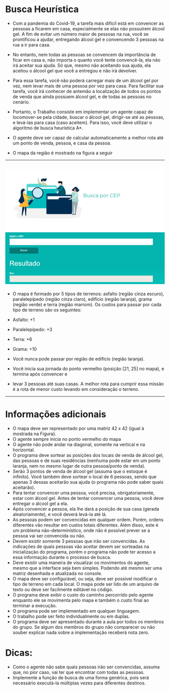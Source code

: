 Busca Heurística
===============================================

- Com a pandemia do Covid-19, a tarefa mais difícil está em convencer as pessoas a ficarem em casa,
especialmente se elas não possuírem álcool gel. A fim de evitar um número maior de pessoas na rua,
você se prontificou a ajudar, entregando álcool gel e convencendo 3 pessoas na rua a ir para casa.

- No entanto, nem todas as pessoas se convencem da importância de ficar em casa e, não importa o
quanto você tente convencê-la, ela não irá aceitar sua ajuda. Só que, mesmo não aceitando sua
ajuda, ela aceitou o álcool gel que você a entregou e não irá devolver.

- Para essa tarefa, você não poderá carregar mais de um álcool gel por vez, nem levar mais de uma
pessoa por vez para casa. Para facilitar sua tarefa, você irá conhecer de antemão a localização de
todos os pontos de venda que ainda possuem álcool gel, e de todas as pessoas no cenário.

- Portanto, o Trabalho consiste em implementar um agente capaz de locomover-se pela cidade, buscar
o álcool gel, dirigir-se até as pessoas, e levá-las para casa (caso aceitem). Para isso, você deve utilizar
o algoritmo de busca heurística A*.

- O agente deve ser capaz de calcular automaticamente a melhor rota até um ponto de venda, pessoa,
e casa da pessoa.

- O mapa da região é mostrado na figura a seguir

--------------------
 ![](https://github.com/jacksonn455/toleranciaafalhas/blob/master/img/logo.png)
--------------------

- O mapa é formado por 5 tipos de terrenos: asfalto (região cinza escuro), paralelepípedo (região cinza
claro), edifício (região laranja), grama (região verde) e terra (região marrom).
Os custos para passar por cada tipo de terreno são os seguintes:

- Asfalto: +1
- Paralelepípedo: +3
- Terra: +6
- Grama: +10

- Você nunca pode passar por região de edifício (região laranja).
- Você inicia sua jornada do ponto vermelho (posição [21, 25] no mapa), e termina após convencer e
- levar 3 pessoas até suas casas. A melhor rota para cumprir essa missão é a rota de menor custo
levando em consideração o terreno.
--------------------

Informações adicionais
=======================

- O mapa deve ser representado por uma matriz 42 x 42 (igual à mostrada na Figura).
- O agente sempre inicia no ponto vermelho do mapa
- O agente não pode andar na diagonal, somente na vertical e na horizontal.
- O programa deve sortear as posições dos locais de venda de álcool gel, das pessoas e de suas
residências (nenhuma pode estar em um ponto laranja, nem no mesmo lugar de outra
pessoa/ponto de venda).
- Serão 3 pontos de venda de álcool gel (assuma que o estoque é infinito). Você também deve
sortear o local de 6 pessoas, sendo que apenas 3 dessas aceitarão sua ajuda (o programa não
pode saber quais aceitarão).
- Para tentar convencer uma pessoa, você precisa, obrigatoriamente, estar com álcool gel.
Antes de tentar convencer uma pessoa, você deve entregar o álcool gel a ela.
- Após convencer a pessoa, ela lhe dará a posição de sua casa (gerada aleatoriamente), e você
deverá levá-la até lá.
- As pessoas podem ser convencidas em qualquer ordem. Porém, ordens diferentes vão
resultar em custos totais diferentes. Além disso, este é um problema não-determinístico,
onde não é possível prever se a pessoa vai ser convencida ou não.
- Devem existir somente 3 pessoas que irão ser convencidas. As indicações de quais pessoas
vão aceitar devem ser sorteadas na inicialização do programa, porém o programa não pode
ter acesso a essa informação durante o processo de busca.
- Deve existir uma maneira de visualizar os movimentos do agente, mesmo que a interface
seja bem simples. Podendo até mesmo ser uma matriz desenhada e atualizada no console.
- O mapa deve ser configurável, ou seja, deve ser possível modificar o tipo de terreno em cada
local. O mapa pode ser lido de um arquivo de texto ou deve ser facilmente editável no código.
- O programa deve exibir o custo do caminho percorrido pelo agente enquanto ele se
movimenta pelo mapa e também o custo final ao terminar a execução.
- O programa pode ser implementado em qualquer linguagem.
- O trabalho pode ser feito individualmente ou em duplas.
- O programa deve ser apresentado durante a aula por todos os membros do grupo. Se algum
dos membros do grupo não comparecer ou não souber explicar nada sobre a implementação
receberá nota zero.

Dicas:
=======================

- Como o agente não sabe quais pessoas irão ser convencidas, assuma que, no pior caso,
vai ter que encontrar com todas as pessoas.
- Implemente a função de busca de uma forma genérica, pois será necessário executá-la
múltiplas vezes para diferentes destinos.
